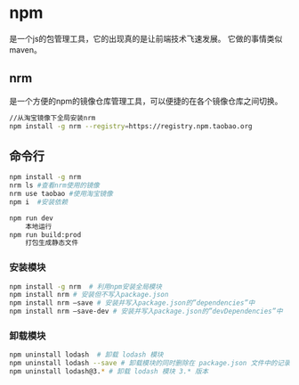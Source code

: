 # npm

是一个js的包管理工具，它的出现真的是让前端技术飞速发展。
它做的事情类似maven。

## nrm
是一个方便的npm的镜像仓库管理工具，可以便捷的在各个镜像仓库之间切换。
```bash
//从淘宝镜像下全局安装nrm
npm install -g nrm --registry=https://registry.npm.taobao.org
```

## 命令行
```bash
npm install -g nrm
nrm ls #查看nrm使用的镜像
nrm use taobao #使用淘宝镜像
npm i  #安装依赖
```

```bash
npm run dev
	本地运行
npm run build:prod
	打包生成静态文件
```

### 安装模块
```bash
npm install -g nrm  # 利用npm安装全局模块
npm install nrm # 安装但不写入package.json
npm install nrm –save # 安装并写入package.json的”dependencies”中
npm install nrm –save-dev # 安装并写入package.json的”devDependencies”中
```

### 卸载模块
```bash
npm uninstall lodash  # 卸载 lodash 模块
npm uninstall lodash --save # 卸载模块的同时删除在 package.json 文件中的记录
npm uninstall lodash@3.* # 卸载 lodash 模块 3.* 版本
```
